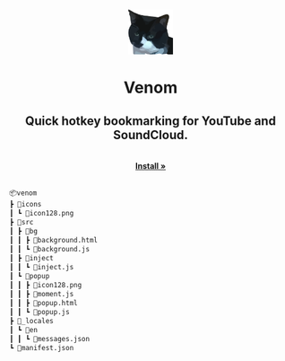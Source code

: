 <!-- PROJECT LOGO -->
<br />
<p align="center">
  <a href="https://github.com/joshhoughton/venom">
    <img src="venom/icons/icon128.png" alt="Logo" width="80" height="80">
  </a>

  <h1 align="center">Venom</h1>
  <h2 align="center">Quick hotkey bookmarking for YouTube and SoundCloud.</h2>

  <p align="center">
    <br />
    <a href="https://chrome.google.com/webstore/detail/venom-hotkey-bookmarker-f/nlcikdibmohlofehpflokeedegjlmnmh"><strong>Install »</strong></a>
    <br />
    <br />

  </p>
  
  
    📦venom
    ┣ 📂icons
    ┃ ┗ 📜icon128.png
    ┣ 📂src
    ┃ ┣ 📂bg
    ┃ ┃ ┣ 📜background.html
    ┃ ┃ ┗ 📜background.js
    ┃ ┣ 📂inject
    ┃ ┃ ┗ 📜inject.js
    ┃ ┗ 📂popup
    ┃ ┃ ┣ 📜icon128.png
    ┃ ┃ ┣ 📜moment.js
    ┃ ┃ ┣ 📜popup.html
    ┃ ┃ ┗ 📜popup.js
    ┣ 📂_locales
    ┃ ┗ 📂en
    ┃ ┃ ┗ 📜messages.json
    ┗ 📜manifest.json